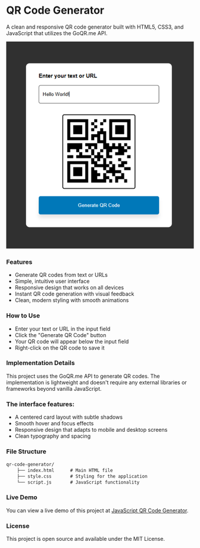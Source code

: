 # QR Code Generator
A clean and responsive QR code generator built with HTML5, CSS3, and JavaScript that utilizes the GoQR.me API.

![image](https://github.com/thetnaing-dh/JavaScript-QR-Code-Generator/blob/8d7f0bd51826e1d9a2db2d35dca86e7823cee2b5/QR%20Code%20Generator.png)

### Features
* Generate QR codes from text or URLs
* Simple, intuitive user interface
* Responsive design that works on all devices
* Instant QR code generation with visual feedback
* Clean, modern styling with smooth animations

### How to Use
* Enter your text or URL in the input field
* Click the "Generate QR Code" button
* Your QR code will appear below the input field
* Right-click on the QR code to save it

### Implementation Details
This project uses the GoQR.me API to generate QR codes. The implementation is lightweight and doesn't require any external libraries or frameworks beyond vanilla JavaScript.

### The interface features:
* A centered card layout with subtle shadows
* Smooth hover and focus effects
* Responsive design that adapts to mobile and desktop screens
* Clean typography and spacing

### File Structure

    qr-code-generator/
        ├── index.html      # Main HTML file  
        ├── style.css       # Styling for the application  
        └── script.js       # JavaScript functionality
  
### Live Demo
You can view a live demo of this project at [JavaScript QR Code Generator](https://thetnaing-dh.github.io/JavaScript-QR-Code-Generator/).

### License
This project is open source and available under the MIT License.
